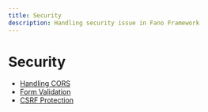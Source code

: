 ```yaml
---
title: Security
description: Handling security issue in Fano Framework
---
```


<h1 class="major">Security</h1>

- [Handling CORS](/security/handling-cors)
- [Form Validation](/security/form-validation)
- [CSRF Protection](/security/csrf-protection)
